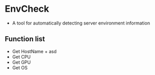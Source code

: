 # EnvCheck
+ A tool for automatically detecting server environment information

## Function list
+ Get HostName
      + asd
+ Get CPU
+ Get GPU
+ Get OS
